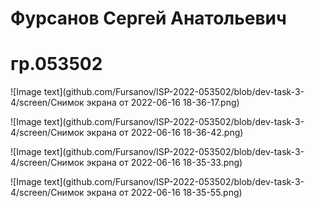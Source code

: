 ﻿# Фурсанов Сергей Анатольевич
# гр.053502


![Image text](github.com/Fursanov/ISP-2022-053502/blob/dev-task-3-4/screen/Снимок экрана от 2022-06-16 18-36-17.png)


![Image text](github.com/Fursanov/ISP-2022-053502/blob/dev-task-3-4/screen/Снимок экрана от 2022-06-16 18-36-42.png)


![Image text](github.com/Fursanov/ISP-2022-053502/blob/dev-task-3-4/screen/Снимок экрана от 2022-06-16 18-35-33.png)


![Image text](github.com/Fursanov/ISP-2022-053502/blob/dev-task-3-4/screen/Снимок экрана от 2022-06-16 18-35-55.png)


